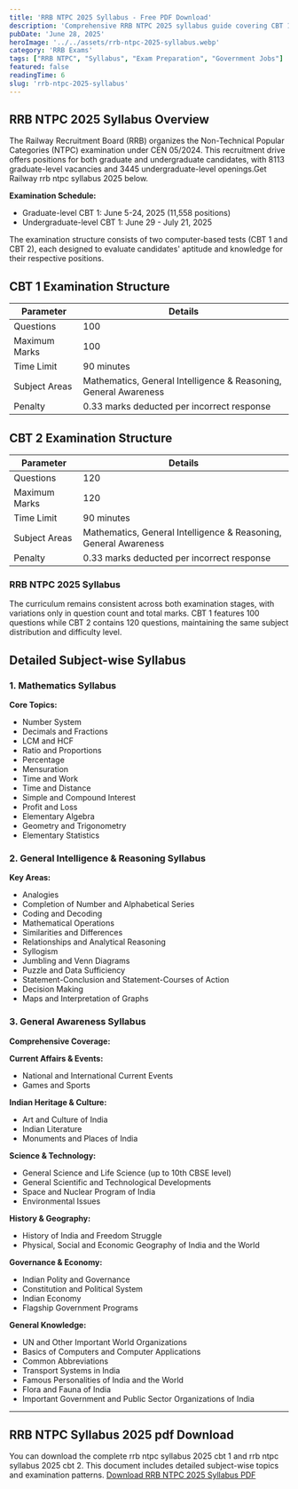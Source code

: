 ```yaml
---
title: 'RRB NTPC 2025 Syllabus - Free PDF Download'
description: 'Comprehensive RRB NTPC 2025 syllabus guide covering CBT 1 and CBT 2 exam patterns with essential topics for preparation'
pubDate: 'June 28, 2025'
heroImage: '../../assets/rrb-ntpc-2025-syllabus.webp'
category: 'RRB Exams'
tags: ["RRB NTPC", "Syllabus", "Exam Preparation", "Government Jobs"]
featured: false
readingTime: 6
slug: 'rrb-ntpc-2025-syllabus'
---
```


## RRB NTPC 2025 Syllabus Overview

The Railway Recruitment Board (RRB) organizes the Non-Technical Popular Categories (NTPC) examination under CEN 05/2024. This recruitment drive offers positions for both graduate and undergraduate candidates, with 8113 graduate-level vacancies and 3445 undergraduate-level openings.Get Railway rrb ntpc syllabus 2025 below.

**Examination Schedule:**
- Graduate-level CBT 1: June 5-24, 2025 (11,558 positions)
- Undergraduate-level CBT 1: June 29 - July 21, 2025

The examination structure consists of two computer-based tests (CBT 1 and CBT 2), each designed to evaluate candidates' aptitude and knowledge for their respective positions.

## CBT 1 Examination Structure

| **Parameter** | **Details** |
|---------------|-------------|
| Questions | 100 |
| Maximum Marks | 100 |
| Time Limit | 90 minutes |
| Subject Areas | Mathematics, General Intelligence & Reasoning, General Awareness |
| Penalty | 0.33 marks deducted per incorrect response |

## CBT 2 Examination Structure

| **Parameter** | **Details** |
|---------------|-------------|
| Questions | 120 |
| Maximum Marks | 120 |
| Time Limit | 90 minutes |
| Subject Areas | Mathematics, General Intelligence & Reasoning, General Awareness |
| Penalty | 0.33 marks deducted per incorrect response |

### RRB NTPC 2025 Syllabus 

The curriculum remains consistent across both examination stages, with variations only in question count and total marks. CBT 1 features 100 questions while CBT 2 contains 120 questions, maintaining the same subject distribution and difficulty level.

## Detailed Subject-wise Syllabus

### 1. Mathematics Syllabus

**Core Topics:**
- Number System
- Decimals and Fractions
- LCM and HCF
- Ratio and Proportions
- Percentage
- Mensuration
- Time and Work
- Time and Distance
- Simple and Compound Interest
- Profit and Loss
- Elementary Algebra
- Geometry and Trigonometry
- Elementary Statistics

### 2. General Intelligence & Reasoning Syllabus

**Key Areas:**
- Analogies
- Completion of Number and Alphabetical Series
- Coding and Decoding
- Mathematical Operations
- Similarities and Differences
- Relationships and Analytical Reasoning
- Syllogism
- Jumbling and Venn Diagrams
- Puzzle and Data Sufficiency
- Statement-Conclusion and Statement-Courses of Action
- Decision Making
- Maps and Interpretation of Graphs

### 3. General Awareness Syllabus

**Comprehensive Coverage:**

**Current Affairs & Events:**
- National and International Current Events
- Games and Sports

**Indian Heritage & Culture:**
- Art and Culture of India
- Indian Literature
- Monuments and Places of India

**Science & Technology:**
- General Science and Life Science (up to 10th CBSE level)
- General Scientific and Technological Developments
- Space and Nuclear Program of India
- Environmental Issues

**History & Geography:**
- History of India and Freedom Struggle
- Physical, Social and Economic Geography of India and the World

**Governance & Economy:**
- Indian Polity and Governance
- Constitution and Political System
- Indian Economy
- Flagship Government Programs

**General Knowledge:**
- UN and Other Important World Organizations
- Basics of Computers and Computer Applications
- Common Abbreviations
- Transport Systems in India
- Famous Personalities of India and the World
- Flora and Fauna of India
- Important Government and Public Sector Organizations of India

---

## RRB NTPC Syllabus 2025 pdf Download
You can download the complete rrb ntpc syllabus 2025 cbt 1 and rrb ntpc syllabus 2025 cbt 2. This document includes detailed subject-wise topics and examination patterns.
[Download RRB NTPC 2025 Syllabus PDF](https://www.careerpower.in/blog/wp-content/uploads/2025/04/09114402/rrb-ntpc-syllabus.pdf)
